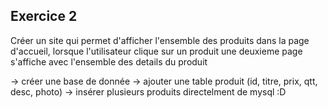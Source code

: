## Exercice 2
Créer un site qui permet d'afficher l'ensemble des produits dans la page d'accueil, lorsque l'utilisateur clique sur un produit une deuxieme page s'affiche avec l'ensemble des details du produit


-> créer une base de donnée
-> ajouter une table produit (id, titre, prix, qtt, desc, photo)
-> insérer plusieurs produits directelment de mysql :D
